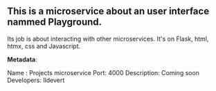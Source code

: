 
## This is a microservice about an user interface nammed Playground.

Its job is about interacting with other microservices. It's on Flask, html, htmx, css and Javascript.

**Metadata**:

Name : Projects microservice
Port: 4000
Description: Coming soon
Developers: Ildevert
